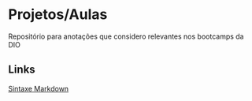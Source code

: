 # Projetos/Aulas

Repositório para anotações que considero relevantes nos bootcamps da DIO

## Links

[Sintaxe Markdown](https://docs.pipz.com/central-de-ajuda/learning-center/guia-basico-de-markdown#open)
